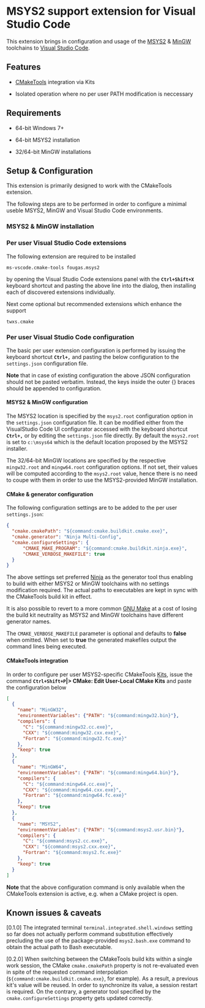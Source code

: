 # MSYS2 support extension for Visual Studio Code 

This extension brings in configuration and usage of the [MSYS2](https://www.msys2.org/) & [MinGW](http://mingw-w64.org) toolchains to [Visual Studio Code](https://code.visualstudio.com/).

## Features

- [CMakeTools](https://marketplace.visualstudio.com/items?itemName=ms-vscode.cmake-tools) integration via Kits

- Isolated operation where no per user PATH modification is neccessary

## Requirements

- 64-bit Windows 7+

- 64-bit MSYS2 installation

- 32/64-bit MinGW installations

## Setup & Configuration

This extension is primarily designed to work with the CMakeTools extension.

The following steps are to be performed in order to configure a minimal useble MSYS2, MinGW and Visual Studio Code environments.

### MSYS2 & MinGW installation

### Per user Visual Studio Code extensions

The following extension are required to be installed

```
ms-vscode.cmake-tools fougas.msys2
```

by opening the Visual Studio Code extensions panel with the **`Ctrl+Shift+X`** keyboard shortcut and pasting the above line into the dialog, then installing each of discovered extensions individually.

Next come optional but recommended extensions which enhance the support

```
twxs.cmake
```

### Per user Visual Studio Code configuration

The basic per user extension configuration is performed by issuing the keyboard shortcut **`Ctrl+,`** and pasting the below configuration to the `settings.json` configuration file.

**Note** that in case of existing configuration the above JSON configuration should not be pasted verbatim. Instead, the keys inside the outer {} braces should be appended to configuration.


#### MSYS2 & MinGW configuration

The MSYS2 location is specified by the `msys2.root` configuration option in  the `settings.json` configuration file. It can be modified either from the VisualStudio Code UI configurator accessed with the keyboard shortcut **`Ctrl+,`** or by editing the `settings.json` file directly. By default the `msys2.root` is set to `c:\msys64` which is the default location proposed by the MSYS2 installer.

The 32/64-bit MinGW locations are specified by the respective `mingw32.root` and `mingw64.root` configuration options. If not set, their values will be computed according to the `msys2.root` value, hence there is no need to coupe with them in order to use the MSYS2-provided MinGW installation.

#### CMake & generator configuration

The following configuration settings are to be added to the per user `settings.json`:

```json
{
  "cmake.cmakePath": "${command:cmake.buildkit.cmake.exe}",
  "cmake.generator": "Ninja Multi-Config",
  "cmake.configureSettings": {
      "CMAKE_MAKE_PROGRAM": "${command:cmake.buildkit.ninja.exe}",
      "CMAKE_VERBOSE_MAKEFILE": true
  }
}
```

The above settings set preferred [Ninja](https://ninja-build.org/) as the generator tool thus enabling to build with either MSYS2 or MinGW toolchains with no settings modification required. The actual paths to executables are kept in sync with the CMakeTools build kit in effect.

It is also possible to revert to a more common [GNU Make](https://www.gnu.org/software/make/) at a cost of losing the build kit neutrality as MSYS2 and MinGW toolchains have different generator names.

The `CMAKE_VERBOSE_MAKEFILE` parameter is optional and defaults to **false** when omitted. When set to **true** the generated makefiles output the command lines being executed.

#### CMakeTools integration

In order to configure per user MSYS2-specific CMakeTools [Kits](https://github.com/microsoft/vscode-cmake-tools/blob/develop/docs/kits.md), issue the command **`Ctrl+Shift+P`|> CMake: Edit User-Local CMake Kits** and paste the configuration below

```json
[
  {
    "name": "MinGW32",
    "environmentVariables": {"PATH": "${command:mingw32.bin}"},
    "compilers": {
      "C": "${command:mingw32.cc.exe}",
      "CXX": "${command:mingw32.cxx.exe}",
      "Fortran": "${command:mingw32.fc.exe}"
    },
    "keep": true
  },
  {
    "name": "MinGW64",
    "environmentVariables": {"PATH": "${command:mingw64.bin}"},
    "compilers": {
      "C": "${command:mingw64.cc.exe}",
      "CXX": "${command:mingw64.cxx.exe}",
      "Fortran": "${command:mingw64.fc.exe}"
    },
    "keep": true
  },
  {
    "name": "MSYS2",
    "environmentVariables": {"PATH": "${command:msys2.usr.bin}"},
    "compilers": {
      "C": "${command:msys2.cc.exe}",
      "CXX": "${command:msys2.cxx.exe}",
      "Fortran": "${command:msys2.fc.exe}"
    },
    "keep": true
  }
]
```

**Note** that the above configuration command is only available when the CMakeTools extension is active, e.g. when a CMake project is open.

## Known issues & caveats

[0.1.0]
The integrated terminal `terminal.integrated.shell.windows` setting so far does not actually perform command substitution effectively precluding the use of the package-provided `msys2.bash.exe` command to obtain the actual path to Bash executable.

[0.2.0]
When switching between the CMakeTools build kits within a single work session, the CMake `cmake.cmakePath` property is not re-evaluated even in spite of the requested command interpolation (`${command:cmake.buildkit.cmake.exe}`, for example). As a result, a previous kit's value will be reused. In order to synchronize its value, a session restart is required. On the contrary, a generator tool specified by the `cmake.configureSettings` property gets updated correctly.